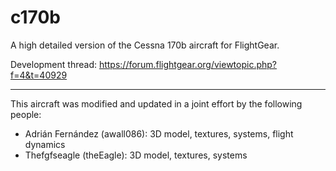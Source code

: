 ﻿c170b
====

A high detailed version of the Cessna 170b aircraft for FlightGear.

Development thread: https://forum.flightgear.org/viewtopic.php?f=4&t=40929

---

This aircraft was modified and updated in a joint effort by the following people:

* Adrián Fernández (awall086): 3D model, textures, systems, flight dynamics
* Thefgfseagle (theEagle): 3D model, textures, systems


